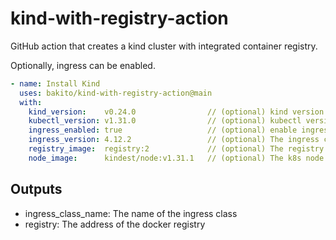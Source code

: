 # kind-with-registry-action

GitHub action that creates a kind cluster with integrated container registry.

Optionally, ingress can be enabled.

```yaml
- name: Install Kind
  uses: bakito/kind-with-registry-action@main
  with:
    kind_version:    v0.24.0                // (optional) kind version to be used
    kubectl_version: v1.31.0                // (optional) kubectl version to be used
    ingress_enabled: true                   // (optional) enable ingress-nginx
    ingress_version: 4.12.2                 // (optional) The ingress controller version (helm chart https://kubernetes.github.io/ingress-nginx)
    registry_image:  registry:2             // (optional) The registry docker image to be used
    node_image:      kindest/node:v1.31.1   // (optional) The k8s node image to be used
```

## Outputs

- ingress_class_name: The name of the ingress class
- registry: The address of the docker registry
